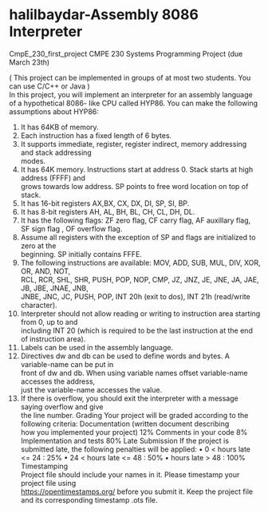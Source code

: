 # halilbaydar-Assembly 8086 Interpreter
CmpE_230_first_project
CMPE	230	Systems	Programming
Project	 (due	March	23th)


(	This	project can	be	implemented	in	groups	of	at	most	two	students.	 You	can	use	C/C++	or	Java )	
In	this	project,	you	will	implement	an	interpreter	for	an	assembly	language	of	a	 hypothetical	8086-
like	CPU	called	HYP86.		You	can	make the	following	assumptions about	HYP86:
1. It has	64KB	of	memory.
2. Each	instruction	has	a	fixed	length	of	6	bytes.
3. It	supports	immediate,	register,	 register	indirect,	memory	addressing	 and	stack	addressing	
modes.	
4. It	 has	 64K	memory.	Instructions	 start	 at	 address	 0.	 Stack	 starts	 at	 high	 address	 (FFFF)	 and	
grows	towards	low	address.		SP	points	to	free	word location	on	top	of	stack.	
5. It	has	16-bit	registers	AX,BX,	CX,	DX,	DI,	SP,	SI,	BP.	
6. It	has	8-bit	registers	AH,	AL,	BH,	BL,	CH,	CL,	DH,	DL.
7. It	 has	 the	 following	 flags: ZF zero	 flag,	 CF carry	 flag,	 AF auxillary	 flag,	 SF sign	 flag	 ,	 OF
overflow	flag.
8. Assume	 all	 registers	 with	 the	 exception	 of	 SP and	 flags	 are	 initialized	 to	 zero	 	 at	 the	
beginning.	SP initially contains	FFFE.
9. The	 following	instructions	are	available:	MOV,	 ADD,	 SUB,	MUL,	 DIV,	 XOR,	OR,	 AND,	 NOT,	
RCL, RCR, SHL,	 SHR, PUSH,	 POP,	NOP,	 CMP,	 JZ,	JNZ,	 JE,	JNE, JA,	 JAE,	 JB,	 JBE,	JNAE,	 JNB,	
JNBE,	JNC,	JC,	 PUSH,	POP, INT	20h (exit	to	dos),	INT	21h	(read/write	character).	
10. Interpreter	should	not	allow	reading	or	writing	to	instruction	area	 starting	from	0,	up to and	
including		INT 20 (which	is	required	to	be	the	last	instruction	at	the	end	of	instruction	area).	
11. Labels	can	be	used	in	the	assembly	language.	
12. Directives		dw and	db can	be	used	to	define	words	and	bytes.	A	variable-name can	be	put	in	
front	of	dw and	db.	When	using	variable	names		offset	variable-name accesses the	address,	
just	the	variable-name accesses	the	value.	
13. If	there	is	overflow,	you	should	exit	the	interpreter	with	a	message	saying	overflow	and	give	
the	line	number.	
Grading
Your	project	will	be	graded	according	to	the	following	criteria:
Documentation	(written	document	describing	
how	you	implemented	your	project)
12%
Comments	in	your	code	 8%
Implementation	and	tests 80%
Late	Submission
				If	the	project	is	submitted		late,	the	following	penalties	will	be	applied:
• 			0	<	hours	late		<=		24	:								25%
• 24	< hours	late		<=		48	:								50%
• 									hours	late		 >				48 :				 100%
Timestamping	
Project	file should	include	your	names in	it.	Please	timestamp	your	project	file	using	
https://opentimestamps.org/ before	you	submit	it.			Keep	the		project	file	and	its	corresponding
timestamp		.ots	file.	
